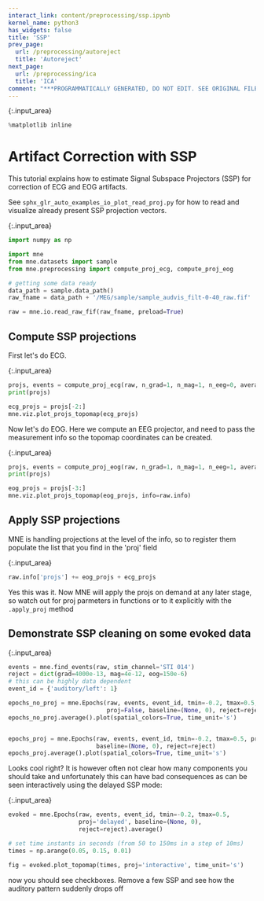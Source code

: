 ```yaml
---
interact_link: content/preprocessing/ssp.ipynb
kernel_name: python3
has_widgets: false
title: 'SSP'
prev_page:
  url: /preprocessing/autoreject
  title: 'Autoreject'
next_page:
  url: /preprocessing/ica
  title: 'ICA'
comment: "***PROGRAMMATICALLY GENERATED, DO NOT EDIT. SEE ORIGINAL FILES IN /content***"
---
```




{:.input_area}
```python
%matplotlib inline
```



Artifact Correction with SSP
============================

This tutorial explains how to estimate Signal Subspace Projectors (SSP)
for correction of ECG and EOG artifacts.

See `sphx_glr_auto_examples_io_plot_read_proj.py` for how to read
and visualize already present SSP projection vectors.






{:.input_area}
```python
import numpy as np

import mne
from mne.datasets import sample
from mne.preprocessing import compute_proj_ecg, compute_proj_eog

# getting some data ready
data_path = sample.data_path()
raw_fname = data_path + '/MEG/sample/sample_audvis_filt-0-40_raw.fif'

raw = mne.io.read_raw_fif(raw_fname, preload=True)
```


Compute SSP projections
-----------------------

First let's do ECG.





{:.input_area}
```python
projs, events = compute_proj_ecg(raw, n_grad=1, n_mag=1, n_eeg=0, average=True)
print(projs)

ecg_projs = projs[-2:]
mne.viz.plot_projs_topomap(ecg_projs)
```


Now let's do EOG. Here we compute an EEG projector, and need to pass
the measurement info so the topomap coordinates can be created.





{:.input_area}
```python
projs, events = compute_proj_eog(raw, n_grad=1, n_mag=1, n_eeg=1, average=True)
print(projs)

eog_projs = projs[-3:]
mne.viz.plot_projs_topomap(eog_projs, info=raw.info)
```


Apply SSP projections
---------------------

MNE is handling projections at the level of the info,
so to register them populate the list that you find in the 'proj' field





{:.input_area}
```python
raw.info['projs'] += eog_projs + ecg_projs
```


Yes this was it. Now MNE will apply the projs on demand at any later stage,
so watch out for proj parmeters in functions or to it explicitly
with the ``.apply_proj`` method



Demonstrate SSP cleaning on some evoked data
--------------------------------------------





{:.input_area}
```python
events = mne.find_events(raw, stim_channel='STI 014')
reject = dict(grad=4000e-13, mag=4e-12, eog=150e-6)
# this can be highly data dependent
event_id = {'auditory/left': 1}

epochs_no_proj = mne.Epochs(raw, events, event_id, tmin=-0.2, tmax=0.5,
                            proj=False, baseline=(None, 0), reject=reject)
epochs_no_proj.average().plot(spatial_colors=True, time_unit='s')


epochs_proj = mne.Epochs(raw, events, event_id, tmin=-0.2, tmax=0.5, proj=True,
                         baseline=(None, 0), reject=reject)
epochs_proj.average().plot(spatial_colors=True, time_unit='s')
```


Looks cool right? It is however often not clear how many components you
should take and unfortunately this can have bad consequences as can be seen
interactively using the delayed SSP mode:





{:.input_area}
```python
evoked = mne.Epochs(raw, events, event_id, tmin=-0.2, tmax=0.5,
                    proj='delayed', baseline=(None, 0),
                    reject=reject).average()

# set time instants in seconds (from 50 to 150ms in a step of 10ms)
times = np.arange(0.05, 0.15, 0.01)

fig = evoked.plot_topomap(times, proj='interactive', time_unit='s')
```


now you should see checkboxes. Remove a few SSP and see how the auditory
pattern suddenly drops off


